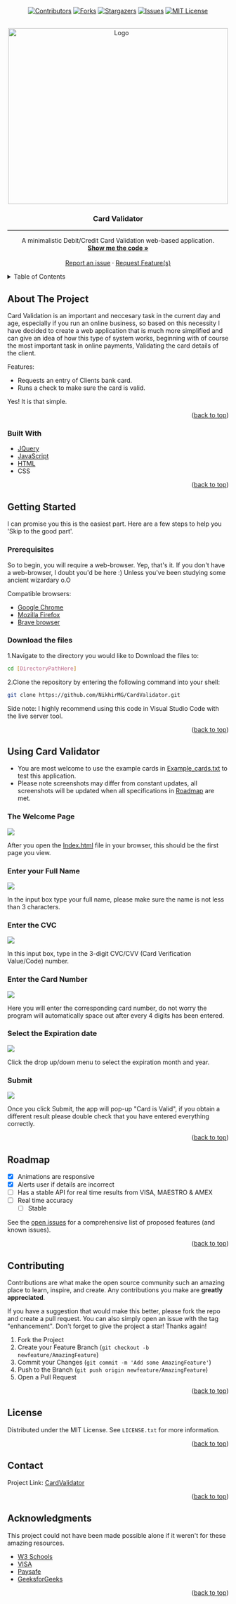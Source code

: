 <div id="top"></div>
<div align="center">

 <!-- PROJECT SHIELDS -->
[![Contributors][contributors-shield]][contributors-url]
[![Forks][forks-shield]][forks-url]
[![Stargazers][stars-shield]][stars-url]
[![Issues][issues-shield]][issues-url]
[![MIT License][license-shield]][license-url]
  
 <!-- PROJECT LOGO -->
  <br />
  <a href="https://github.com/NikhirMG/CardValidator">
    <img src="CardValidator/assets/images/CValidLogo.png" alt="Logo" width="500" height="400">
  </a>
  
  <h3 align="center">Card Validator</h3>
  
  <hr>
  
  <p align="center">
    A minimalistic Debit/Credit Card Validation web-based application.
    <br />
    <a href="https://github.com/NikhirMG/CardValidator/tree/main/CardValidator"><strong>Show me the code »</strong></a>
    <br />
    <br />
    <a href="https://github.com/NikhirMG/CardValidator/issues">Report an issue</a>
    ·
    <a href="https://github.com/NikhirMG/CardValidator/issues">Request Feature(s)</a>
  </p>
</div>


<!-- TABLE OF CONTENTS -->
<details>
  <summary>Table of Contents</summary>
  <ol>
    <li>
      <a href="#about-the-project">About The Project</a>
      <ul>
        <li><a href="#built-with">Built With</a></li>
      </ul>
    </li>
    <li>
      <a href="#getting-started">Getting Started</a>
      <ul>
        <li><a href="#prerequisites">Prerequisites</a></li>
        <li><a href="#download-the-files">Download the files</a></li>
      </ul>
    </li>
    <li><a href="#using-card-validator">Using Card Validator</a></li>
    <li><a href="#roadmap">Roadmap</a></li>
    <li><a href="#contributing">Contributing</a></li>
    <li><a href="#license">License</a></li>
    <li><a href="#contact">Contact</a></li>
    <li><a href="#acknowledgments">Acknowledgments</a></li>
  </ol>
</details>



<!-- ABOUT THE PROJECT -->
## About The Project

Card Validation is an important and neccesary task in the current day and age, especially if you run an online business, so based on this necessity I have decided to create a web application that is much more simplified and can give an idea of how this type of system works, beginning with of course the most important task in online payments, Validating the card details of the client.

Features:

* Requests an entry of Clients bank card.
* Runs a check to make sure the card is valid.

Yes! It is that simple.

<p align="right">(<a href="#top">back to top</a>)</p>

### Built With

* [JQuery](https://jquery.com)
* [JavaScript](https://www.javascript.com)
* [HTML](https://developer.mozilla.org/en-US/docs/Glossary/HTML5)
* CSS

<p align="right">(<a href="#top">back to top</a>)</p>



<!-- GETTING STARTED -->
## Getting Started

I can promise you this is the easiest part. Here are a few steps to help you 'Skip to the good part'.

### Prerequisites

So to begin, you will require a web-browser. Yep, that's it.
If you don't have a web-browser, I doubt you'd be here :) Unless you've been studying some ancient wizardary o.O

Compatible browsers:
* [Google Chrome](https://www.google.com/chrome/)
* [Mozilla Firefox](https://www.mozilla.org/en-US/firefox/new/)
* [Brave browser](https://brave.com/)

### Download the files

1.Navigate to the directory you would like to Download the files to:
  ```sh
  cd [DirectoryPathHere]
  ```
2.Clone the repository by entering the following command into your shell:
  ```sh
  git clone https://github.com/NikhirMG/CardValidator.git
  ```
Side note: I highly recommend using this code in Visual Studio Code with the live server tool.

<p align="right">(<a href="#top">back to top</a>)</p>




<!-- USAGE EXAMPLES -->
## Using Card Validator

* You are most welcome to use the example cards in [Example_cards.txt](https://github.com/NikhirMG/CardValidator/blob/main/CardValidator/Example_cards.txt) to test this application.
* Please note screenshots may differ from constant updates, all screenshots will be updated when all specifications in <a href="#roadmap">Roadmap</a> are met.

### The Welcome Page

<a href="url"><img src="https://github.com/NikhirMG/CardValidator/blob/main/CardValidator/screenshots/CValid1.png" height="auto" width="auto"></a>

After you open the [Index.html](https://github.com/NikhirMG/CardValidator/blob/main/CardValidator/Index.html) file in your browser, this should be the first page you view.

### Enter your Full Name

<a href="url"><img src="https://github.com/NikhirMG/CardValidator/blob/main/CardValidator/screenshots/Cvalid2.png" height="auto" width="auto"></a>

In the input box type your full name, please make sure the name is not less than 3 characters.

### Enter the CVC

<a href="url"><img src="https://github.com/NikhirMG/CardValidator/blob/main/CardValidator/screenshots/CValid3.png" height="auto" width="auto"></a>

In this input box, type in the 3-digit CVC/CVV (Card Verification Value/Code) number.

### Enter the Card Number

<a href="url"><img src="https://github.com/NikhirMG/CardValidator/blob/main/CardValidator/screenshots/CValid4.png" height="auto" width="auto"></a>

Here you will enter the corresponding card number, do not worry the program will automatically space out after every 4 digits has been entered.

### Select the Expiration date

<a href="url"><img src="https://github.com/NikhirMG/CardValidator/blob/main/CardValidator/screenshots/CValid5.png" height="auto" width="auto"></a>

Click the drop up/down menu to select the expiration month and year.

### Submit

<a href="url"><img src="https://github.com/NikhirMG/CardValidator/blob/main/CardValidator/screenshots/CValid6.png" height="auto" width="auto"></a>

Once you click Submit, the app will pop-up "Card is Valid", if you obtain a different result please double check that you have entered everything correctly.



<p align="right">(<a href="#top">back to top</a>)</p>



<!-- ROADMAP -->
## Roadmap

- [x] Animations are responsive
- [x] Alerts user if details are incorrect
- [ ] Has a stable API for real time results from VISA, MAESTRO & AMEX
- [ ] Real time accuracy
    - [ ] Stable

See the [open issues](https://github.com/NikhirMG/CardValidator/issues) for a comprehensive list of proposed features (and known issues).

<p align="right">(<a href="#top">back to top</a>)</p>



<!-- CONTRIBUTING -->
## Contributing

Contributions are what make the open source community such an amazing place to learn, inspire, and create. Any contributions you make are **greatly appreciated**.

If you have a suggestion that would make this better, please fork the repo and create a pull request. You can also simply open an issue with the tag "enhancement".
Don't forget to give the project a star! Thanks again!

1. Fork the Project
2. Create your Feature Branch (`git checkout -b newfeature/AmazingFeature`)
3. Commit your Changes (`git commit -m 'Add some AmazingFeature'`)
4. Push to the Branch (`git push origin newfeature/AmazingFeature`)
5. Open a Pull Request

<p align="right">(<a href="#top">back to top</a>)</p>



<!-- LICENSE -->
## License

Distributed under the MIT License. See `LICENSE.txt` for more information.

<p align="right">(<a href="#top">back to top</a>)</p>



<!-- CONTACT -->
## Contact

Project Link: [CardValidator](https://github.com/NikhirMG/CardValidator)

<p align="right">(<a href="#top">back to top</a>)</p>



<!-- ACKNOWLEDGMENTS -->
## Acknowledgments
This project could not have been made possible alone if it weren't for these amazing resources.

* [W3 Schools](https://www.w3schools.com/)
* [VISA](https://developer.visa.com/)
* [Paysafe](https://developer.paysafe.com/)
* [GeeksforGeeks](https://www.geeksforgeeks.org/)

<p align="right">(<a href="#top">back to top</a>)</p>



<!-- MARKDOWN LINKS & IMAGES -->
<!-- https://www.markdownguide.org/basic-syntax/#reference-style-links -->
[contributors-shield]: https://img.shields.io/github/contributors/NikhirMG/CardValidator.svg?style=for-the-badge
[contributors-url]: https://github.com/NikhirMG/CardValidator/graphs/contributors
[forks-shield]: https://img.shields.io/github/forks/NikhirMG/CardValidator.svg?style=for-the-badge
[forks-url]: https://github.com/NikhirMG/CardValidator/network/members
[stars-shield]: https://img.shields.io/github/stars/NikhirMG/CardValidator.svg?style=for-the-badge
[stars-url]: https://github.com/NikhirMG/CardValidator/stargazers
[issues-shield]: https://img.shields.io/github/issues/NikhirMG/CardValidator.svg?style=for-the-badge
[issues-url]: https://github.com/NikhirMG/CardValidator/issues
[license-shield]: https://img.shields.io/github/license/NikhirMG/CardValidator.svg?style=for-the-badge
[license-url]: https://github.com/NikhirMG/CardValidator/blob/main/LICENSE
[linkedin-shield]: https://img.shields.io/badge/-LinkedIn-black.svg?style=for-the-badge&logo=linkedin&colorB=555

